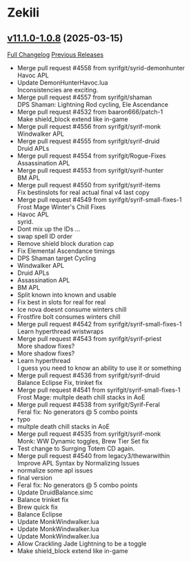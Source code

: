 # Zekili

## [v11.1.0-1.0.8](https://github.com/Zekili/zekili/tree/v11.1.0-1.0.8) (2025-03-15)
[Full Changelog](https://github.com/Zekili/zekili/compare/v11.1.0-1.0.7...v11.1.0-1.0.8) [Previous Releases](https://github.com/Zekili/zekili/releases)

- Merge pull request #4558 from syrifgit/syrid-demonhunter  
    Havoc APL  
- Update DemonHunterHavoc.lua  
    Inconsistencies are exciting.  
- Merge pull request #4557 from syrifgit/shaman  
    DPS Shaman: Lightning Rod cycling, Ele Ascendance  
- Merge pull request #4532 from baaron666/patch-1  
    Make shield\_block extend like in-game  
- Merge pull request #4556 from syrifgit/syrif-monk  
    Windwalker APL  
- Merge pull request #4555 from syrifgit/syrif-druid  
    Druid APLs  
- Merge pull request #4554 from syrifgit/Rogue-Fixes  
    Assassination APL  
- Merge pull request #4553 from syrifgit/syrif-hunter  
    BM APL  
- Merge pull request #4550 from syrifgit/syrif-items  
    Fix bestinslots for real actual final v4 last copy  
- Merge pull request #4549 from syrifgit/syrif-small-fixes-1  
    Frost Mage Winter's Chill Fixes  
- Havoc APL  
    syrid.  
- Dont mix up the IDs ...  
- swap spell ID order  
- Remove shield block duration cap  
- Fix Elemental Ascendance timings  
- DPS Shaman target Cycling  
- Windwalker APL  
- Druid APLs  
- Assassination APL  
- BM APL  
- Split known into known and usable  
- Fix best in slots for real for real  
- Ice nova doesnt consume winters chill  
- Frostfire bolt consumes winters chill  
- Merge pull request #4542 from syrifgit/syrif-small-fixes-1  
    Learn hyperthread wristwraps   
- Merge pull request #4543 from syrifgit/syrif-priest  
    More shadow fixes?  
- More shadow fixes?  
- Learn hyperthread  
    I guess you need to know an ability to use it or something  
- Merge pull request #4536 from syrifgit/syrif-druid  
    Balance Eclipse Fix, trinket fix  
- Merge pull request #4541 from syrifgit/syrif-small-fixes-1  
    Frost Mage: multple death chill stacks in AoE  
- Merge pull request #4538 from syrifgit/Syrif-Feral  
    Feral fix: No generators @ 5 combo points  
- typo  
- multple death chill stacks in AoE  
- Merge pull request #4535 from syrifgit/syrif-monk  
    Monk: WW Dynamic toggles, Brew Tier Set fix  
- Test change to Surrging Totem CD again.  
- Merge pull request #4540 from legacy3/thewarwithin  
    Improve APL Syntax by Normalizing Issues  
- normalize some apl issues  
- final version  
- Feral fix: No generators @ 5 combo points  
- Update DruidBalance.simc  
- Balance trinket fix  
- Brew quick fix  
- Balance Eclipse  
- Update MonkWindwalker.lua  
- Update MonkWindwalker.lua  
- Update MonkWindwalker.lua  
- Allow Crackling Jade Lightning to be a toggle  
- Make shield\_block extend like in-game  